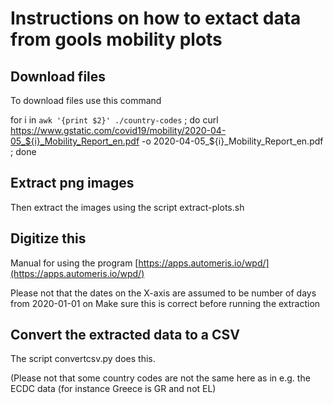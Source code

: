# Instructions on how to extact data from gools mobility plots


## Download files

To download files use this command

for i in `awk '{print $2}' ./country-codes` ; do curl https://www.gstatic.com/covid19/mobility/2020-04-05_${i}_Mobility_Report_en.pdf -o 2020-04-05_${i}_Mobility_Report_en.pdf ; done


## Extract png images

Then extract the images using the script extract-plots.sh


## Digitize this

Manual for using the program [https://apps.automeris.io/wpd/](https://apps.automeris.io/wpd/)

Please not that the dates on the X-axis are assumed to be number of days from 2020-01-01 on
Make sure this is correct before running the extraction


## Convert the extracted data to a CSV

The script convertcsv.py does this.

(Please not that some country codes are not the same here as in e.g. the ECDC data (for instance Greece is GR and not EL)
